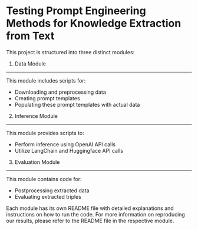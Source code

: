 Testing Prompt Engineering Methods for Knowledge Extraction from Text
=====================================================================

This project is structured into three distinct modules:

1. Data Module
---------------
This module includes scripts for:
- Downloading and preprocessing data
- Creating prompt templates
- Populating these prompt templates with actual data

2. Inference Module
---------------------
This module provides scripts to:
- Perform inference using OpenAI API calls
- Utilize LangChain and Huggingface API calls

3. Evaluation Module
---------------------
This module contains code for:
- Postprocessing extracted data
- Evaluating extracted triples

Each module has its own README file with detailed explanations and instructions on how to run the code. For more information on reproducing our results, please refer to the README file in the respective module.
